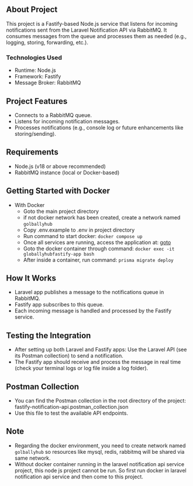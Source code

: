 ## About Project
This project is a Fastify-based Node.js service that listens for incoming notifications sent from the Laravel Notification API via RabbitMQ. It consumes messages from the queue and processes them as needed (e.g., logging, storing, forwarding, etc.).

### Technologies Used
- Runtime: Node.js
- Framework: Fastify
- Message Broker: RabbitMQ

## Project Features
- Connects to a RabbitMQ queue.
- Listens for incoming notification messages.
- Processes notifications (e.g., console log or future enhancements like storing/sending).

## Requirements
- Node.js (v18 or above recommended)
- RabbitMQ instance (local or Docker-based)

## Getting Started with Docker
- With Docker
    - Goto the main project directory
    - if not docker network has been created, create a network named `golballyhub`
    - Copy .env.example to .env in project directory
    - Run command to start docker: `docker compose up`
    - Once all services are running, access the application at: [goto](http://localhost:3000)
    - Goto the docker container through command: `docker exec -it globallyhubfastify-app bash`
    - After inside a container, run command: `prisma migrate deploy`

## How It Works
- Laravel app publishes a message to the notifications queue in RabbitMQ.
- Fastify app subscribes to this queue.
- Each incoming message is handled and processed by the Fastify service.

## Testing the Integration
- After setting up both Laravel and Fastify apps: Use the Laravel API (see its Postman collection) to send a notification.
- The Fastify app should receive and process the message in real time (check your terminal logs or log file inside a log folder).

## Postman Collection
- You can find the Postman collection in the root directory of the project: fastify-notification-api.postman_collection.json
- Use this file to test the available API endpoints.

## Note
- Regarding the docker environment, you need to create network named `golballyhub` so resources like mysql, redis, rabbitmq will be shared via same network.
- Without docker container running in the laravel notification api service project, this node js project cannot be run. So first run docker in laravel notification api service and then come to this project.
